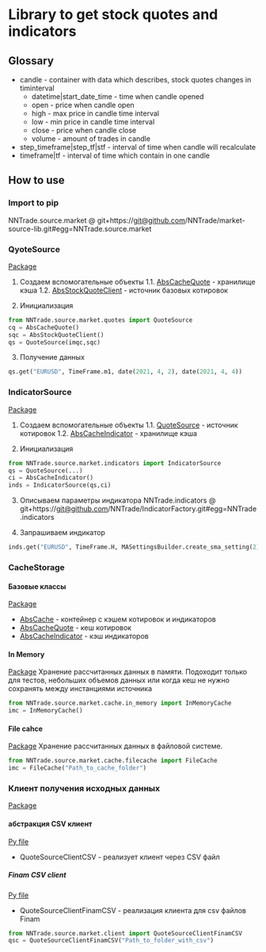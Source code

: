 # Library to get stock quotes and indicators
## Glossary
- candle - container with data which describes, stock quotes changes in timinterval
  - datetime|start_date_time - time when candle opened
  - open - price when candle open
  - high - max price in candle time interval
  - low - min price in candle time interval 
  - close - price when candle close
  - volume - amount of trades in candle
- step_timeframe|step_tf|stf - interval of time when candle will recalculate
- timeframe|tf - interval of time which contain in one candle

## How to use
### Import to pip
NNTrade.source.market @ git+https://git@github.com/NNTrade/market-source-lib.git#egg=NNTrade.source.market

### QyoteSource
[Package]("./src/quotes/__init__.py")
1. Создаем вспомогательные объекты
1.1. [AbsCacheQuote](#cachestorage) - хранилище кэша
1.2. [AbsStockQuoteClient](#клиент-получения-исходных-данных) - источник базовых котировок

2. Инициализация
```python
from NNTrade.source.market.quotes import QuoteSource
cq = AbsCacheQuote()
sqc = AbsStockQuoteClient()
qs = QuoteSource(imqc,sqc)
```

3. Получение данных
```python
qs.get("EURUSD", TimeFrame.m1, date(2021, 4, 2), date(2021, 4, 4))
```

### IndicatorSource
[Package]("./src/indicators/__init__.py")
1. Создаем вспомогательные объекты
1.1. [QuoteSource](#qyotesource) - источник котировок
1.2. [AbsCacheIndicator](#cachestorage) - хранилище кэша

2. Инициализация
```python
from NNTrade.source.market.indicators import IndicatorSource
qs = QuoteSource(...)
ci = AbsCacheIndicator()
inds = IndicatorSource(qs,ci)
```

3. Описываем параметры индикатора
NNTrade.indicators @ git+https://git@github.com/NNTrade/IndicatorFactory.git#egg=NNTrade.indicators

4. Запрашиваем индикатор 
```python
inds.get("EURUSD", TimeFrame.H, MASettingsBuilder.create_sma_setting(2))
```

### CacheStorage
#### Базовые классы
[Package]('./src/cache/__init__.py')
- [AbsCache]("./src/cache/abs_cache.py") - контейнер с кэшем котировок и индикаторов
- [AbsCacheQuote]("./src/cache/abs_cache_quote.py") - кеш котировок
- [AbsCacheIndicator]("src/cache/abs_cache_indicator.py") - кэш индикаторов

#### In Memory 
[Package]('./src/cache/in_memory/__init__.py')
Хранение рассчитанных данных в памяти. Подоходит только для тестов, небольших объемов данных или когда кеш не нужно сохранять между инстанциями источника

```python
from NNTrade.source.market.cache.in_memory import InMemoryCache
imc = InMemoryCache()
```

#### File cahce
[Package]('./src/cache/filecache/__init__.py')
Хранение рассчитанных данных в файловой системе.

```python
from NNTrade.source.market.cache.filecache import FileCache
imc = FileCache("Path_to_cache_folder")
```

### Клиент получения исходных данных
[Package]('./src/client/__init__.py')

#### абстракция CSV клиент
[Py file]("./src/client/quote_source_client_csv.py")
- QuoteSourceClientCSV - реализует клиент через CSV файл

##### Finam CSV client
[Py file]("./src/client/quote_source_client_csv.py")
- QuoteSourceClientFinamCSV - реализация клиента для csv файлов Finam

```python
from NNTrade.source.market.client import QuoteSourceClientFinamCSV
qsc = QuoteSourceClientFinamCSV("Path_to_folder_with_csv")
```